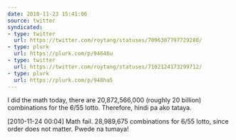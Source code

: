 ```yaml
---
date: 2010-11-23 15:41:06
source: twitter
syndicated:
- type: twitter
  url: https://twitter.com/roytang/statuses/7096307797729280/
- type: plurk
  url: https://plurk.com/p/94646u
- type: twitter
  url: https://twitter.com/roytang/statuses/7102124173299712/
- type: plurk
  url: https://plurk.com/p/948ha5
---
```


I did the math today, there are 20,872,566,000 (roughly 20 billion) combinations for the 6/55 lotto. Therefore, hindi pa ako tataya.

[2010-11-24 00:04] Math fail. 28,989,675 combinations for 6/55 lotto, since order does not matter. Pwede na tumaya!